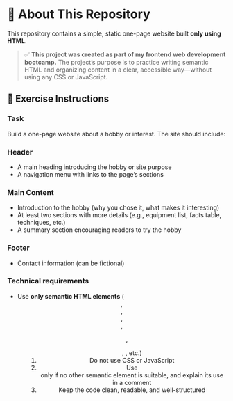 # 🎯 About This Repository

This repository contains a simple, static one-page website built **only using HTML**.

> ✅ **This project was created as part of my frontend web development bootcamp.**
> The project’s purpose is to practice writing semantic HTML and organizing content in a clear, accessible way—without using any CSS or JavaScript.

## 📝 Exercise Instructions

### Task
Build a one-page website about a hobby or interest. The site should include:

### Header

- A main heading introducing the hobby or site purpose
- A navigation menu with links to the page’s sections

### Main Content

- Introduction to the hobby (why you chose it, what makes it interesting)
- At least two sections with more details (e.g., equipment list, facts table, techniques, etc.)
- A summary section encouraging readers to try the hobby

### Footer
- Contact information (can be fictional)

### Technical requirements

- Use **only semantic HTML elements** (<header>, <main>, <section>, <footer>, <ul>, <ol>, <table>, etc.)
- Do not use CSS or JavaScript
- Use <div> only if no other semantic element is suitable, and explain its use in a comment
- Keep the code clean, readable, and well-structured